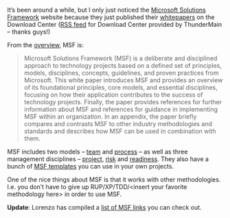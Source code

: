 It’s been around a while, but I only just noticed the [Microsoft
Solutions Framework](http://www.microsoft.com/msf) website because they
just published their
[whitepapers](http://www.microsoft.com/downloads/details.aspx?FamilyId=A71AC896-1D28-45A4-880C-8B0CC8265C63&displaylang=en)
on the Download Center ([RSS feed](http://www.thundermain.com/rss/) for
Download Center provided by ThunderMain – thanks guys!)

From the
[overview](http://www.microsoft.com/technet/itsolutions/techguide/msf/msfovrvw.mspx),
MSF is:

> Microsoft Solutions Framework (MSF) is a deliberate and disciplined
> approach to technology projects based on a defined set of principles,
> models, disciplines, concepts, guidelines, and proven practices from
> Microsoft. This white paper introduces MSF and provides an overview of
> its foundational principles, core models, and essential disciplines,
> focusing on how their application contributes to the success of
> technology projects. Finally, the paper provides references for
> further information about MSF and references for guidance in
> implementing MSF within an organization. In an appendix, the paper
> briefly compares and contrasts MSF to other industry methodologies and
> standards and describes how MSF can be used in combination with them.

MSF includes two models –
[team](http://www.microsoft.com/technet/itsolutions/techguide/msf/msftm31.mspx)
and
[process](http://www.microsoft.com/technet/itsolutions/techguide/msf/msfpm31.mspx)
– as well as three management disciplines –
[project](http://www.microsoft.com/technet/itsolutions/techguide/msf/msfpmd11.mspx),
[risk](http://www.microsoft.com/technet/itsolutions/techguide/msf/msrmd11.mspx)
and
[readiness](http://www.microsoft.com/technet/itsolutions/techguide/msf/msfrmd11.mspx).
They also have a bunch of [MSF
templates](http://www.microsoft.com/downloads/details.aspx?FamilyId=9D2016AD-6F8A-47F5-84FA-BEC389DB18C1&displaylang=en)
you can use in your own projects.

One of the nice things about MSF is that it works with other
methodologies. I.e. you don’t have to give up RUP/XP/TDD/\<insert your
favorite methodology here\> in order to use MSF.

**Update**: Lorenzo has compiled a [list of MSF
links](http://weblogs.asp.net/lbarbieri/articles/MSF_Resources.aspx) you
can check out.
